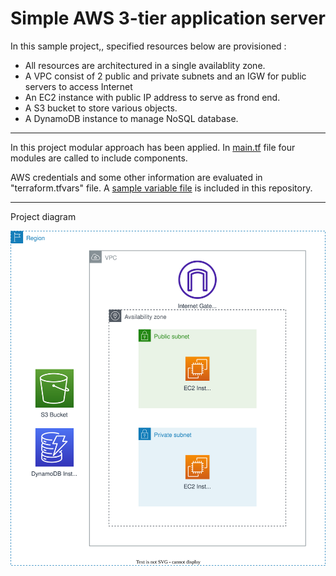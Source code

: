 
# Simple AWS 3-tier application server

In this sample project,, specified resources below are provisioned :

* All resources are architectured in a single availablity zone.
* A VPC consist of 2 public and private subnets and an IGW for public servers to access Internet
* An EC2 instance with public IP address to serve as frond end.
* A S3 bucket to store various objects.
* A DynamoDB instance to manage NoSQL database.

---

In this project modular approach has been applied. In [main.tf](./main.tf) file four modules are called to include components.

AWS credentials and some other information are evaluated in "terraform.tfvars" file. A [sample variable file](./terraform.tfvars.sample) is included in this repository.

---

Project diagram

![project diagram](./diagram.svg)

